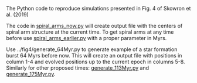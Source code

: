 The Python code to reproduce simulations presented in Fig. 4 of Skowron et al. (2019)

The code in [spiral_arms_now.py](../fig4/spiral_arms_now.py) will create output file with the centers of spiral arm structure at the current time. To get spiral arms at any time before use [spiral_arms_earlier.py](../fig4/spiral_arms_earlier.py) with a proper parameter in Myrs.

Use ../fig4/generate_64Myr.py to generate example of a star formation burst 64 Myrs before now. This will create an output file with positions in column 1-4 and evolved positions up to the current epoch in columns 5-8. Similarly for other proposed times: [generate_113Myr.py](../fig4/generate_113Myr.py) and [generate_175Myr.py](../fig4/generate_175Myr.py).


